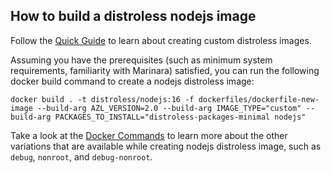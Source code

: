 ## How to build a distroless nodejs image

Follow the [Quick Guide](/instructions/quickstart.md) to learn about creating custom distroless images.

Assuming you have the prerequisites (such as minimum system requirements, familiarity with Marinara) satisfied, you can run the following docker build command to create a nodejs distroless image:

`docker build . -t distroless/nodejs:16 -f dockerfiles/dockerfile-new-image --build-arg AZL_VERSION=2.0 --build-arg IMAGE_TYPE="custom" --build-arg PACKAGES_TO_INSTALL="distroless-packages-minimal nodejs"`

Take a look at the [Docker Commands](/instructions/dockercommands.md) to learn more about the other variations that are available while creating nodejs distroless image, such as `debug`, `nonroot`, and `debug-nonroot`.